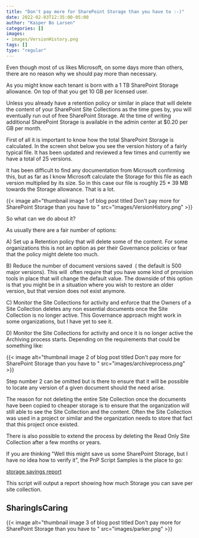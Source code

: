 ```yaml
---
title: "Don't pay more for SharePoint Storage than you have to :-)"
date: 2022-02-03T12:35:00-05:00
author: "Kasper Bo Larsen"
categories: []
images:
- images/VersionHistory.png
tags: []
type: "regular"
---
```



Even though most of us likes Microsoft, on some days more than others, there are no reason why we should pay more than necessary.

As you might know each tenant is born with a 1 TB SharePoint Storage allowance. On top of that you get 10 GB per licensed user.

Unless you already have a retention policy or similar in place that will delete the content of your SharePoint Site Collections as the time goes by, you will eventually run out of free SharePoint Storage. At the time of writing additional SharePoint Storage is available in the admin center at $0.20 per GB per month.

First of all it is important to know how the total SharePoint Storage is calculated. In the screen shot below you see the version history of a fairly typical file. It has been updated and reviewed a few times and currently we have a total of 25 versions.

It has been difficult to find any documentation from Microsoft confirming this, but as far as I know Microsoft calculate the Storage for this file as each version multiplied by its size. So in this case our file is roughly 25 \* 39 MB towards the Storage allowance. That is a lot. 

{{< image alt="thumbnail image 1 of blog post titled Don't pay more for SharePoint Storage than you have to " src="images/VersionHistory.png" >}}

So what can we do about it?

As usually there are a fair number of options:

A) Set up a Retention policy that will delete some of the content. For some organizations this is not an option as per their Governance policies or fear that the policy might delete too much. 

B) Reduce the number of document versions saved  ( the default is 500 major versions). This will  often require that you have some kind of provision tools in place that will change the default value. The downside of this option is that you might be in a situation where you wish to restore an older version, but that version does not exist anymore.

C) Monitor the Site Collections for activity and enforce that the Owners of a Site Collection deletes any non essential documents once the Site Collection is no longer active. This Governance approach might work in some organizations, but I have yet to see it.

D) Monitor the Site Collections for activity and once it is no longer active the Archiving process starts. Depending on the requirements that could be something like:    

{{< image alt="thumbnail image 2 of blog post titled Don't pay more for SharePoint Storage than you have to " src="images/archiveprocess.png" >}}

Step number 2 can be omitted but is there to ensure that it will be possible to locate any version of a given document should the need arise.

The reason for not deleting the entire Site Collection once the documents have been copied to cheaper storage is to ensure that the organization will still able to see the Site Collection and the content. Often the Site Collection was used in a project or similar and the organization needs to store that fact that this project once existed.

There is also possible to extend the process by deleting the Read Only Site Collection after a few months or years.  

If you are thinking "Well this might save us some SharePoint Storage, but I have no idea how to verify it", the PnP Script Samples is the place to go:

[storage savings report](https://pnp.github.io/script-samples/spo-generate-sp-storage-savings-report/README.html)

This script will output a report showing how much Storage you can save per site collection.

## SharingIsCaring

{{< image alt="thumbnail image 3 of blog post titled Don't pay more for SharePoint Storage than you have to " src="images/parker.png" >}}
